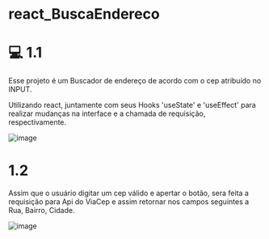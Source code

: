 # react_BuscaEndereco

# 💻 1.1
Esse projeto é um Buscador de endereço de acordo com o cep atribuído no INPUT.

Utilizando react, juntamente com seus Hooks 'useState' e 'useEffect' para realizar mudanças na interface e a chamada de requisição, respectivamente.


![image](https://user-images.githubusercontent.com/125046205/225896578-19db6746-2eec-447a-a2e7-3d681e4e92d2.png)

# 1.2
Assim que o usuário digitar um cep válido e apertar o botão, sera feita a requisição para Api do ViaCep e assim retornar nos campos seguintes a Rua, Bairro, Cidade. 

![image](https://user-images.githubusercontent.com/125046205/225897725-b5f0b9b4-a33d-400f-b5fd-580c5231aa27.png)

